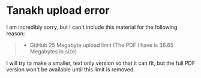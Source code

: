 # Tanakh upload error

I am incredibly sorry, but I can't include this material for the following reason:

> * GitHub 25 Megabyte upload limit (The PDF I have is 36.65 Megabytes in size)

I will try to make a smaller, text only version so that it can fit, but the full PDF version won't be available until this limit is removed.

